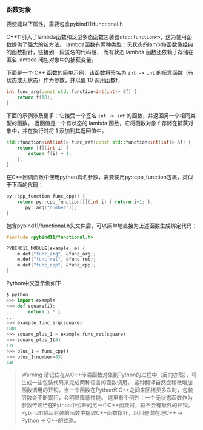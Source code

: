 ### 函数对象

要使能以下属性，需要包含pybind11/functional.h

C++11引入了lambda函数和泛型多态函数包装器`std::function<>`，这为使用函数提供了强大的新方法。
lambda函数有两种类型：无状态的lambda函数像经典的函数指针，链接到一段匿名的代码段，
而有状态 lambda 函数还依赖于存储在匿名 lambda 闭包对象中的捕获变量。

下面是一个 C++ 函数的简单示例，该函数将签名为 `int -> int` 的任意函数（有状态或无状态）作为参数，并以值 10 调用函数f。

```cpp
int func_arg(const std::function<int(int)> &f) {
    return f(10);
}
```

下面的示例涉及更多：它接受一个签名 `int -> int` 的函数，并返回另一个相同类型的函数。
返回值是一个有状态的 lambda 函数，它将函数对象 f 存储在捕获对象中，并在执行时将 1 添加到其返回值中。

```cpp
std::function<int(int)> func_ret(const std::function<int(int)> &f) {
    return [f](int i) {
        return f(i) + 1;
    };
}
```

在C++回调函数中使用python具名参数，需要使用py::cpp_function包裹，类似于下面的代码：

```cpp
py::cpp_function func_cpp() {
    return py::cpp_function([](int i) { return i+1; },
       py::arg("number"));
}
```

包含pybind11/functional.h头文件后，可以简单地直接为上述函数生成绑定代码：

```cpp
#include <pybind11/functional.h>

PYBIND11_MODULE(example, m) {
    m.def("func_arg", &func_arg);
    m.def("func_ret", &func_ret);
    m.def("func_cpp", &func_cpp);
}
```

Python中交互示例如下：

```python
$ python
>>> import example
>>> def square(i):
...     return i * i
...
>>> example.func_arg(square)
100L
>>> square_plus_1 = example.func_ret(square)
>>> square_plus_1(4)
17L
>>> plus_1 = func_cpp()
>>> plus_1(number=43)
44L
```

> Warning
> 请记住在从C++传递函数对象到Python的过程中（反向亦然），将生成一些包装代码来完成两种语言的函数调用。
> 这种翻译自然会稍微增加函数调用的开销。当一个函数在Python和C++之间来回拷贝多次时，包装层数会不断累积，会明显降低性能。
> 这里有个例外：一个无状态函数作为参数传递给在Python中公开的另一个C++函数时，将不会有额外的开销。
> Pybind11将从封装的函数中提取C++函数指针，以回避潜在地C++ -> Python -> C++的往返。

